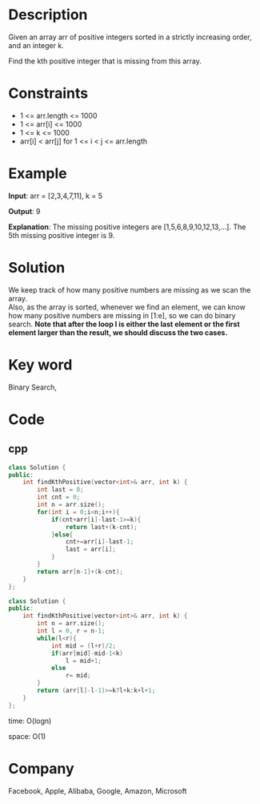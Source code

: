 # Description
Given an array arr of positive integers sorted in a strictly increasing order, and an integer k.

Find the kth positive integer that is missing from this array.


# Constraints
* 1 <= arr.length <= 1000
* 1 <= arr[i] <= 1000
* 1 <= k <= 1000
* arr[i] < arr[j] for 1 <= i < j <= arr.length


# Example
**Input**: arr = [2,3,4,7,11], k = 5


**Output**: 9

**Explanation**: The missing positive integers are [1,5,6,8,9,10,12,13,...]. The 5th missing positive integer is 9.



# Solution
We keep track of how many positive numbers are missing as we scan the array.  
Also, as the array is sorted, whenever we find an element, we can know how many positive numbers are missing in [1:e], so we can do binary search. **Note that after the loop l is either the last element or the first element larger than the result, we should discuss the two cases.**

# Key word
Binary Search, 

# Code

## cpp
```cpp
class Solution {
public:
    int findKthPositive(vector<int>& arr, int k) {
        int last = 0;
        int cnt = 0;
        int n = arr.size();
        for(int i = 0;i<n;i++){
            if(cnt+arr[i]-last-1>=k){
                return last+(k-cnt);
            }else{
                cnt+=arr[i]-last-1;
                last = arr[i];
            }
        }
        return arr[n-1]+(k-cnt);
    }
};

class Solution {
public:
    int findKthPositive(vector<int>& arr, int k) {
        int n = arr.size();
        int l = 0, r = n-1;
        while(l<r){
            int mid = (l+r)/2;
            if(arr[mid]-mid-1<k)
                l = mid+1;
            else
                r= mid;
        }
        return (arr[l]-l-1)>=k?l+k:k+l+1;
    }
};
```
time: O(logn)


space: O(1)

# Company
Facebook, Apple, Alibaba, Google, Amazon, Microsoft